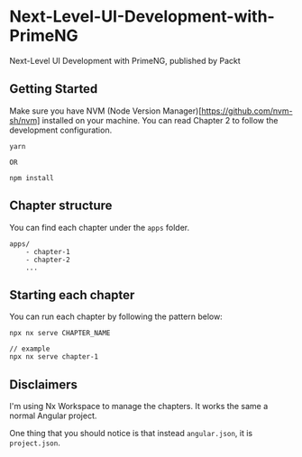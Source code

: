 # Next-Level-UI-Development-with-PrimeNG
Next-Level UI Development with PrimeNG, published by Packt

## Getting Started

Make sure you have NVM (Node Version Manager)[https://github.com/nvm-sh/nvm] installed on your machine. You can read Chapter 2 to follow the development configuration.

```
yarn

OR 

npm install
```

## Chapter structure

You can find each chapter under the `apps` folder.

```
apps/
    - chapter-1
    - chapter-2
    ...
```

## Starting each chapter

You can run each chapter by following the pattern below:

```
npx nx serve CHAPTER_NAME

// example
npx nx serve chapter-1
```

## Disclaimers

I'm using Nx Workspace to manage the chapters. It works the same a normal Angular project.

One thing that you should notice is that instead `angular.json`, it is `project.json`. 
